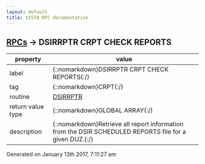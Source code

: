```yaml
---
layout: default
title: VISTA RPC documentation
---
```




## [RPCs](TableOfContent.md) &#8594; DSIRRPTR CRPT CHECK REPORTS 

 property | value 
--- | --- 
 label | {::nomarkdown}DSIRRPTR CRPT CHECK REPORTS{:/}
 tag | {::nomarkdown}CRPT{:/}
 routine | [DSIRRPTR](http://code.osehra.org/dox/Routine_DSIRRPTR_source.html)
 return value type | {::nomarkdown}GLOBAL ARRAY{:/}
 description | {::nomarkdown}Retrieve all report information from the DSIR SCHEDULED REPORTS file for a given DUZ.{:/}




 Generated on January 13th 2017, 7:11:27 am